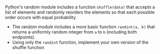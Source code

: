 Python's random module includes a function ```shuffle(data)``` that accepts a list of elements and randomly reorders the elements so that each possible order occurs with equal probability.
- The random module includes a more basic function ```randint(a, b)``` that returns a uniformly random integer from `a` to `b` (including both endpoints).
- Using only the ```randint``` function, implement your own version of the shuffle function